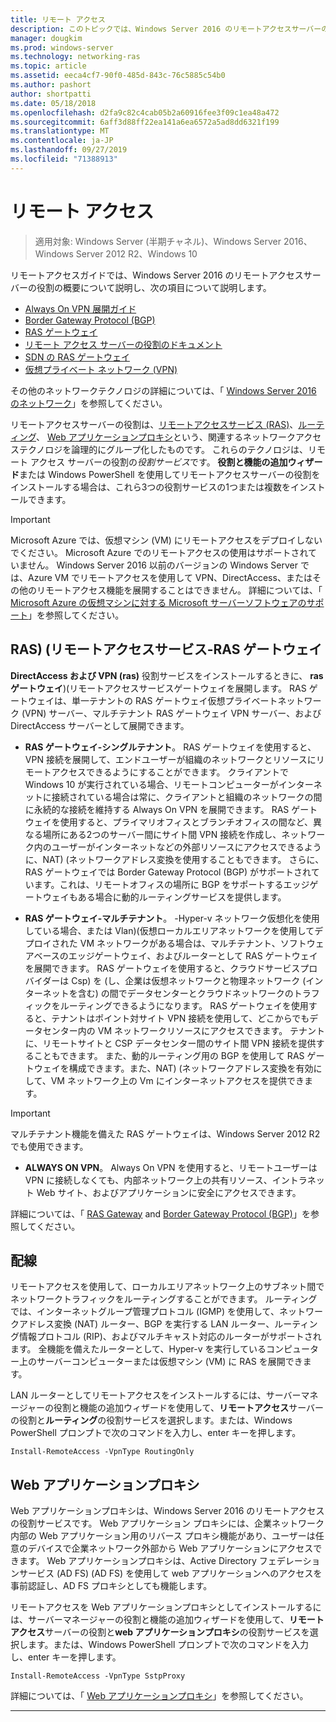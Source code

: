 ```yaml
---
title: リモート アクセス
description: このトピックでは、Windows Server 2016 のリモートアクセスサーバーの役割の概要について説明します。
manager: dougkim
ms.prod: windows-server
ms.technology: networking-ras
ms.topic: article
ms.assetid: eeca4cf7-90f0-485d-843c-76c5885c54b0
ms.author: pashort
author: shortpatti
ms.date: 05/18/2018
ms.openlocfilehash: d2fa9c82c4cab05b2a60916fee3f09c1ea48a472
ms.sourcegitcommit: 6aff3d88ff22ea141a6ea6572a5ad8dd6321f199
ms.translationtype: MT
ms.contentlocale: ja-JP
ms.lasthandoff: 09/27/2019
ms.locfileid: "71388913"
---
```

# <a name="remote-access"></a>リモート アクセス

>適用対象: Windows Server (半期チャネル)、Windows Server 2016、Windows Server 2012 R2、Windows 10

リモートアクセスガイドでは、Windows Server 2016 のリモートアクセスサーバーの役割の概要について説明し、次の項目について説明します。

- [Always On VPN 展開ガイド](vpn/always-on-vpn/deploy/always-on-vpn-deploy.md)
- [Border Gateway Protocol &#40;BGP&#41;](bgp/Border-Gateway-Protocol-BGP.md)
- [RAS ゲートウェイ](ras-gateway/RAS-Gateway.md) 
- [リモート アクセス サーバーの役割のドキュメント](ras/Remote-Access-Server-Role-Documentation.md)
- [SDN の RAS ゲートウェイ](../../networking/sdn/technologies/network-function-virtualization/RAS-Gateway-for-SDN.md)
- [仮想プライベート ネットワーク (VPN)](vpn/vpn-top.md)
 
その他のネットワークテクノロジの詳細については、「 [Windows Server 2016 のネットワーク](https://docs.microsoft.com/windows-server/networking/networking)」を参照してください。

リモートアクセスサーバーの役割は、[リモートアクセスサービス (RAS)](#bkmk_da)、[ルーティング](#bkmk_rras)、 [Web アプリケーションプロキシ](#bkmk_proxy)という、関連するネットワークアクセステクノロジを論理的にグループ化したものです。 これらのテクノロジは、リモート アクセス サーバーの役割の*役割サービス*です。 **役割と機能の追加ウィザード**または Windows PowerShell を使用してリモートアクセスサーバーの役割をインストールする場合は、これら3つの役割サービスの1つまたは複数をインストールできます。

>[!IMPORTANT]
>Microsoft Azure では、仮想マシン \(VM\) にリモートアクセスをデプロイしないでください。 Microsoft Azure でのリモートアクセスの使用はサポートされていません。 Windows Server 2016 以前のバージョンの Windows Server では、Azure VM でリモートアクセスを使用して VPN、DirectAccess、またはその他のリモートアクセス機能を展開することはできません。 詳細については、「 [Microsoft Azure の仮想マシンに対する Microsoft サーバーソフトウェアのサポート](https://support.microsoft.com/help/2721672/microsoft-server-software-support-for-microsoft-azure-virtual-machines)」を参照してください。

## <a name="bkmk_da"></a>RAS\) \(リモートアクセスサービス-RAS ゲートウェイ

**DirectAccess および VPN (ras)** 役割サービスをインストールするときに、 **ras ゲートウェイ**\)\(リモートアクセスサービスゲートウェイを展開します。 RAS ゲートウェイは、単一テナントの RAS ゲートウェイ仮想プライベートネットワーク \(VPN\) サーバー、マルチテナント RAS ゲートウェイ VPN サーバー、および DirectAccess サーバーとして展開できます。

- **RAS ゲートウェイ-シングルテナント**。 RAS ゲートウェイを使用すると、VPN 接続を展開して、エンドユーザーが組織のネットワークとリソースにリモートアクセスできるようにすることができます。 クライアントで Windows 10 が実行されている場合、リモートコンピューターがインターネットに接続されている場合は常に、クライアントと組織のネットワークの間に永続的な接続を維持する Always On VPN を展開できます。 RAS ゲートウェイを使用すると、プライマリオフィスとブランチオフィスの間など、異なる場所にある2つのサーバー間にサイト間 VPN 接続を作成し、ネットワーク内のユーザーがインターネットなどの外部リソースにアクセスできるように、NAT\) \(ネットワークアドレス変換を使用することもできます。 さらに、RAS ゲートウェイでは Border Gateway Protocol (BGP) がサポートされています。これは、リモートオフィスの場所に BGP をサポートするエッジゲートウェイもある場合に動的ルーティングサービスを提供します。

- **RAS ゲートウェイ-マルチテナント**。 \-Hyper-v ネットワーク仮想化を使用している場合、または Vlan\)\(仮想ローカルエリアネットワークを使用してデプロイされた VM ネットワークがある場合は、マルチテナント、ソフトウェアベースのエッジゲートウェイ、およびルーターとして RAS ゲートウェイを展開できます。 RAS ゲートウェイを使用すると、クラウドサービスプロバイダーは Csp\) を \(し、企業は仮想ネットワークと物理ネットワーク (インターネットを含む) の間でデータセンターとクラウドネットワークのトラフィックをルーティングできるようになります。 RAS ゲートウェイを使用すると、テナントはポイント対サイト VPN 接続を使用して、どこからでもデータセンター内の VM ネットワークリソースにアクセスできます。 テナントに、リモートサイトと CSP データセンター間のサイト間 VPN 接続を提供することもできます。 また、動的ルーティング用の BGP を使用して RAS ゲートウェイを構成できます。また、NAT\) \(ネットワークアドレス変換を有効にして、VM ネットワーク上の Vm にインターネットアクセスを提供できます。

>[!IMPORTANT]
> マルチテナント機能を備えた RAS ゲートウェイは、Windows Server 2012 R2 でも使用できます。

- **ALWAYS ON VPN**。 Always On VPN を使用すると、リモートユーザーは VPN に接続しなくても、内部ネットワーク上の共有リソース、イントラネット Web サイト、およびアプリケーションに安全にアクセスできます。 

詳細については、「 [RAS Gateway](ras-gateway/RAS-Gateway.md) and [Border Gateway Protocol (BGP)](bgp/Border-Gateway-Protocol-BGP.md)」を参照してください。

## <a name="bkmk_rras"></a>配線

リモートアクセスを使用して、ローカルエリアネットワーク上のサブネット間でネットワークトラフィックをルーティングすることができます。 ルーティングでは、インターネットグループ管理プロトコル (IGMP) を使用して、ネットワークアドレス変換 (NAT) ルーター、BGP を実行する LAN ルーター、ルーティング情報プロトコル (RIP)、およびマルチキャスト対応のルーターがサポートされます。 全機能を備えたルーターとして、Hyper-v を実行しているコンピューター上のサーバーコンピューターまたは仮想マシン (VM) に RAS を展開できます。

LAN ルーターとしてリモートアクセスをインストールするには、サーバーマネージャーの役割と機能の追加ウィザードを使用して、**リモートアクセス**サーバーの役割と**ルーティング**の役割サービスを選択します。または、Windows PowerShell プロンプトで次のコマンドを入力し、enter キーを押します。

```  
Install-RemoteAccess -VpnType RoutingOnly
```  

## <a name="bkmk_proxy"></a>Web アプリケーションプロキシ

Web アプリケーションプロキシは、Windows Server 2016 のリモートアクセスの役割サービスです。 Web アプリケーション プロキシには、企業ネットワーク内部の Web アプリケーション用のリバース プロキシ機能があり、ユーザーは任意のデバイスで企業ネットワーク外部から Web アプリケーションにアクセスできます。 Web アプリケーションプロキシは、Active Directory フェデレーションサービス (AD FS) (AD FS) を使用して web アプリケーションへのアクセスを事前認証し、AD FS プロキシとしても機能します。

リモートアクセスを Web アプリケーションプロキシとしてインストールするには、サーバーマネージャーの役割と機能の追加ウィザードを使用して、**リモートアクセス**サーバーの役割と**web アプリケーションプロキシ**の役割サービスを選択します。または、Windows PowerShell プロンプトで次のコマンドを入力し、enter キーを押します。  

```  
Install-RemoteAccess -VpnType SstpProxy  
```  

詳細については、「 [Web アプリケーションプロキシ](https://technet.microsoft.com/windows-server-docs/identity/web-application-proxy/web-application-proxy-windows-server)」を参照してください。


---